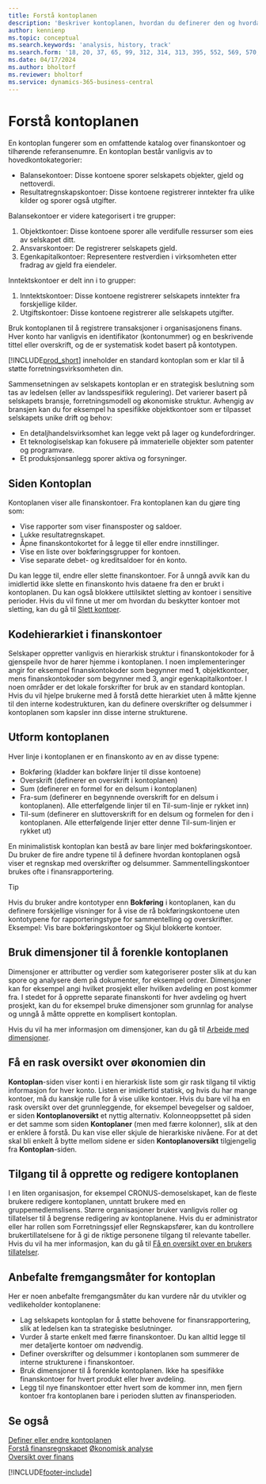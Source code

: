 ```yaml
---
title: Forstå kontoplanen
description: 'Beskriver kontoplanen, hvordan du definerer den og hvordan du bruker den.'
author: kennienp
ms.topic: conceptual
ms.search.keywords: 'analysis, history, track'
ms.search.form: '18, 20, 37, 65, 99, 312, 314, 313, 395, 552, 569, 570, 634, 790, 791, 1158'
ms.date: 04/17/2024
ms.author: bholtorf
ms.reviewer: bholtorf
ms.service: dynamics-365-business-central
---
```


# <a name="understanding-the-chart-of-accounts"></a>Forstå kontoplanen

En kontoplan fungerer som en omfattende katalog over finanskontoer og tilhørende referansenumre. En kontoplan består vanligvis av to hovedkontokategorier:

- Balansekontoer: Disse kontoene sporer selskapets objekter, gjeld og nettoverdi.
- Resultatregnskapskontoer: Disse kontoene registrerer inntekter fra ulike kilder og sporer også utgifter.

Balansekontoer er videre kategorisert i tre grupper:

1. Objektkontoer: Disse kontoene sporer alle verdifulle ressurser som eies av selskapet ditt.
1. Ansvarskontoer: De registrerer selskapets gjeld.
1. Egenkapitalkontoer: Representere restverdien i virksomheten etter fradrag av gjeld fra eiendeler.

Inntektskontoer er delt inn i to grupper:

1. Inntektskontoer: Disse kontoene registrerer selskapets inntekter fra forskjellige kilder.
1. Utgiftskontoer: Disse kontoene registrerer alle selskapets utgifter.

Bruk kontoplanen til å registrere transaksjoner i organisasjonens finans. Hver konto har vanligvis en identifikator (kontonummer) og en beskrivende tittel eller overskrift, og de er systematisk kodet basert på kontotypen.

[!INCLUDE[prod_short](includes/prod_short.md)] inneholder en standard kontoplan som er klar til å støtte forretningsvirksomheten din.

Sammensetningen av selskapets kontoplan er en strategisk beslutning som tas av ledelsen (eller av landsspesifikk regulering). Det varierer basert på selskapets bransje, forretningsmodell og økonomiske struktur. Avhengig av bransjen kan du for eksempel ha spesifikke objektkontoer som er tilpasset selskapets unike drift og behov:

* En detaljhandelsvirksomhet kan legge vekt på lager og kundefordringer.
* Et teknologiselskap kan fokusere på immaterielle objekter som patenter og programvare.
* Et produksjonsanlegg sporer aktiva og forsyninger.

## <a name="the-chart-of-accounts-page"></a>Siden Kontoplan

Kontoplanen viser alle finanskontoer. Fra kontoplanen kan du gjøre ting som:  

* Vise rapporter som viser finansposter og saldoer.  
* Lukke resultatregnskapet.  
* Åpne finanskontokortet for å legge til eller endre innstillinger.  
* Vise en liste over bokføringsgrupper for kontoen.
* Vise separate debet- og kreditsaldoer for én konto.

Du kan legge til, endre eller slette finanskontoer. For å unngå avvik kan du imidlertid ikke slette en finanskonto hvis dataene fra den er brukt i kontoplanen. Du kan også blokkere uttilsiktet sletting av kontoer i sensitive perioder. Hvis du vil finne ut mer om hvordan du beskytter kontoer mot sletting, kan du gå til [Slett kontoer](finance-setup-chart-accounts.md#delete-accounts).  

## <a name="the-code-hierarchy-in-gl-accounts"></a>Kodehierarkiet i finanskontoer

Selskaper oppretter vanligvis en hierarkisk struktur i finanskontokoder for å gjenspeile hvor de hører hjemme i kontoplanen. I noen implementeringer angir for eksempel finanskontokoder som begynner med **1**, objektkontoer, mens finanskontokoder som begynner med 3, angir egenkapitalkontoer. I noen områder er det lokale forskrifter for bruk av en standard kontoplan. Hvis du vil hjelpe brukerne med å forstå dette hierarkiet uten å måtte kjenne til den interne kodestrukturen, kan du definere overskrifter og delsummer i kontoplanen som kapsler inn disse interne strukturene.

## <a name="designing-your-chart-of-accounts"></a>Utform kontoplanen

Hver linje i kontoplanen er en finanskonto av en av disse typene:

* Bokføring (kladder kan bokføre linjer til disse kontoene)
* Overskrift (definerer en overskrift i kontoplanen)
* Sum (definerer en formel for en delsum i kontoplanen)
* Fra-sum (definerer en begynnende overskrift for en delsum i kontoplanen). Alle etterfølgende linjer til en Til-sum-linje er rykket inn)
* Til-sum (definerer en sluttoverskrift for en delsum og formelen for den i kontoplanen. Alle etterfølgende linjer etter denne Til-sum-linjen er rykket ut)

En minimalistisk kontoplan kan bestå av bare linjer med bokføringskontoer. Du bruker de fire andre typene til å definere hvordan kontoplanen også viser et regnskap med overskrifter og delsummer. Sammentellingskontoer brukes ofte i finansrapportering.

> [!TIP]
> Hvis du bruker andre kontotyper enn **Bokføring** i kontoplanen, kan du definere forskjellige visninger for å vise de rå bokføringskontoene uten kontotypene for rapporteringstype for sammentelling og overskrifter. Eksempel: Vis bare bokføringskontoer og Skjul blokkerte kontoer.

## <a name="use-dimensions-to-simplify-your-chart-of-accounts"></a>Bruk dimensjoner til å forenkle kontoplanen

Dimensjoner er attributter og verdier som kategoriserer poster slik at du kan spore og analysere dem på dokumenter, for eksempel ordrer. Dimensjoner kan for eksempel angi hvilket prosjekt eller hvilken avdeling en post kommer fra. I stedet for å opprette separate finanskonti for hver avdeling og hvert prosjekt, kan du for eksempel bruke dimensjoner som grunnlag for analyse og unngå å måtte opprette en komplisert kontoplan.

Hvis du vil ha mer informasjon om dimensjoner, kan du gå til [Arbeide med dimensjoner](finance-dimensions.md).

## <a name="get-a-quick-overview-of-your-finances"></a>Få en rask oversikt over økonomien din

**Kontoplan**-siden viser konti i en hierarkisk liste som gir rask tilgang til viktig informasjon for hver konto. Listen er imidlertid statisk, og hvis du har mange kontoer, må du kanskje rulle for å vise ulike kontoer. Hvis du bare vil ha en rask oversikt over det grunnleggende, for eksempel bevegelser og saldoer, er siden **Kontoplanoversikt** et nyttig alternativ. Kolonneoppsettet på siden er det samme som siden **Kontoplaner** (men med færre kolonner), slik at den er enklere å forstå. Du kan vise eller skjule de hierarkiske nivåene. For at det skal bli enkelt å bytte mellom sidene er siden **Kontoplanoversikt** tilgjengelig fra **Kontoplan**-siden.

## <a name="access-to-create-and-edit-the-chart-of-accounts"></a>Tilgang til å opprette og redigere kontoplanen

I en liten organisasjon, for eksempel CRONUS-demoselskapet, kan de fleste brukere redigere kontoplanen, unntatt brukere med en gruppemedlemslisens. Større organisasjoner bruker vanligvis roller og tillatelser til å begrense redigering av kontoplanene. Hvis du er administrator eller har rollen som Forretningssjef eller Regnskapsfører, kan du kontrollere brukertillatelsene for å gi de riktige personene tilgang til relevante tabeller. Hvis du vil ha mer informasjon, kan du gå til [Få en oversikt over en brukers tillatelser](ui-define-granular-permissions.md#get-an-overview-of-a-users-permissions).  


<!-- ## Standard chart of accounts in different regions
Uncomment when we have more examples added to our localization documentation

Some regions have defined standards for the chart of accounts structure you should use in your company. 

Here are some examples of such standards that have been implemented in localized versions of [!INCLUDE[prod_short](includes/prod_short.md)]:

* [Standard chart of accounts in Denmark](localfunctionality/denmark/how-to-set-up-standard-coa.md)
-->

## <a name="chart-of-accounts-best-practices"></a>Anbefalte fremgangsmåter for kontoplan

Her er noen anbefalte fremgangsmåter du kan vurdere når du utvikler og vedlikeholder kontoplanene:

* Lag selskapets kontoplan for å støtte behovene for finansrapportering, slik at ledelsen kan ta strategiske beslutninger.
* Vurder å starte enkelt med færre finanskontoer. Du kan alltid legge til mer detaljerte kontoer om nødvendig.
* Definer overskrifter og delsummer i kontoplanen som summerer de interne strukturene i finanskontoer.
* Bruk dimensjoner til å forenkle kontoplanen. Ikke ha spesifikke finanskontoer for hvert produkt eller hver avdeling.
* Legg til nye finanskontoer etter hvert som de kommer inn, men fjern kontoer fra kontoplanen bare i perioden slutten av finansperioden.

## <a name="see-also"></a>Se også

[Definer eller endre kontoplanen](finance-setup-chart-accounts.md)  
[Forstå finansregnskapet](finance-general-ledger.md)
[Økonomisk analyse](bi.md)  
[Oversikt over finans](finance.md)  

[!INCLUDE[footer-include](includes/footer-banner.md)]
